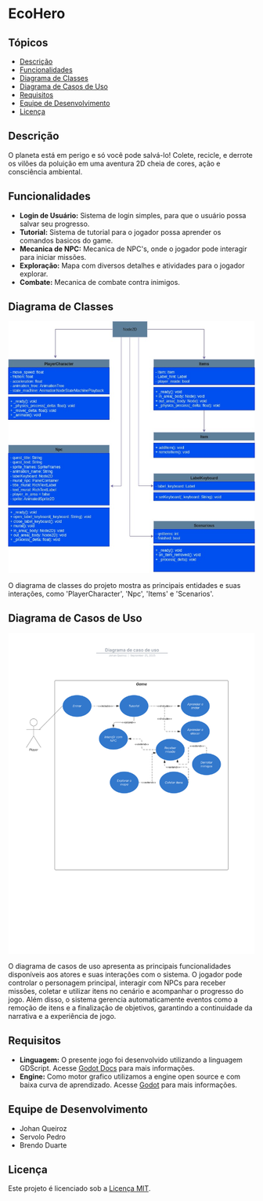 # EcoHero

## Tópicos

- [Descrição](#descrição)
- [Funcionalidades](#funcionalidades)
- [Diagrama de Classes](#diagrama-de-classes)
- [Diagrama de Casos de Uso](#diagrama-de-casos-de-uso)
- [Requisitos](#requisitos)
- [Equipe de Desenvolvimento](#equipe-de-desenvolvimento)
- [Licença](#licença)

## Descrição

O planeta está em perigo e só você pode salvá-lo! Colete, recicle, e derrote os vilões da poluição em uma aventura 2D cheia de cores, ação e consciência ambiental.

## Funcionalidades

- **Login de Usuário:** Sistema de login simples, para que o usuário possa salvar seu progresso.
- **Tutorial:** Sistema de tutorial para o jogador possa aprender os comandos basicos do game.
- **Mecanica de NPC:** Mecanica de NPC's, onde o jogador pode interagir para iniciar missões.
- **Exploração:** Mapa com diversos detalhes e atividades para o jogador explorar.
- **Combate:** Mecanica de combate contra inimigos.

## Diagrama de Classes

![Diagrama de Classes](/images/diagrama.jpeg)

O diagrama de classes do projeto mostra as principais entidades e suas interações, como 'PlayerCharacter', 'Npc', 'Items' e 'Scenarios'.

## Diagrama de Casos de Uso

![Diagrama de Casos de Uso](/images/Diagrama%20de%20caso%20de%20uso.svg)

O diagrama de casos de uso apresenta as principais funcionalidades disponíveis aos atores e suas interações com o sistema. O jogador pode controlar o personagem principal, interagir com NPCs para receber missões, coletar e utilizar itens no cenário e acompanhar o progresso do jogo. Além disso, o sistema gerencia automaticamente eventos como a remoção de itens e a finalização de objetivos, garantindo a continuidade da narrativa e a experiência de jogo.

## Requisitos

- **Linguagem:** O presente jogo foi desenvolvido utilizando a linguagem GDScript. Acesse [Godot Docs](https://docs.godotengine.org/pt-br/4.x/tutorials/scripting/gdscript/gdscript_basics.html) para mais informações.
- **Engine:** Como motor grafico utilizamos a engine open source e com baixa curva de aprendizado. Acesse [Godot](https://godotengine.org/) para mais informações.

## Equipe de Desenvolvimento

- Johan Queiroz
- Servolo Pedro
- Brendo Duarte

## Licença

Este projeto é licenciado sob a [Licença MIT](LICENSE).